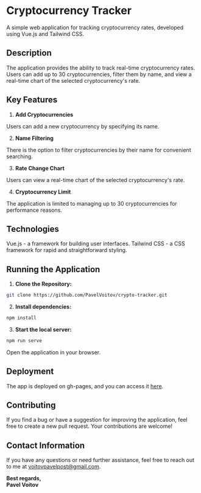# Cryptocurrency Tracker
 A simple web application for tracking cryptocurrency rates, developed using Vue.js and Tailwind CSS.

## Description
The application provides the ability to track real-time cryptocurrency rates. Users can add up to 30 cryptocurrencies, filter them by name, and view a real-time chart of the selected cryptocurrency's rate.

## Key Features
1. **Add Cryptocurrencies**

Users can add a new cryptocurrency by specifying its name.

2. **Name Filtering**

There is the option to filter cryptocurrencies by their name for convenient searching.

3. **Rate Change Chart**

Users can view a real-time chart of the selected cryptocurrency's rate.

4. **Cryptocurrency Limit**

The application is limited to managing up to 30 cryptocurrencies for performance reasons.
## Technologies
Vue.js - a framework for building user interfaces.
Tailwind CSS - a CSS framework for rapid and straightforward styling.
## Running the Application
1. **Clone the Repository:**
```bash
git clone https://github.com/PavelVoitov/crypto-tracker.git
```
2. **Install dependencies:**

```bash
npm install
```
3. **Start the local server:**

```bash
npm run serve
```
Open the application in your browser.

## Deployment

The app is deployed on gh-pages, and you can access it [here](https://pavelvoitov.github.io/crypto-tracker/).

## Contributing
If you find a bug or have a suggestion for improving the application, feel free to create a new pull request. Your contributions are welcome!

## Contact Information

If you have any questions or need further assistance, feel free to reach out to me at [voitovpavelpost@gmail.com](mailto:voitovpavelpost@gmail.com).

**Best regards,  
Pavel Voitov**